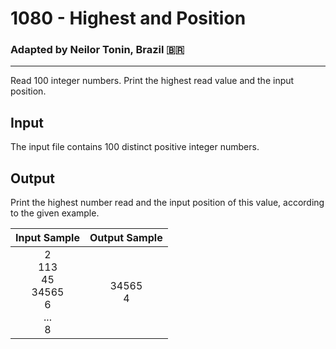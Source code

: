 # 1080 - Highest and Position
### Adapted by Neilor Tonin, Brazil <span>&#x1f1e7;&#x1f1f7;</span>
---

Read 100 integer numbers. Print the highest read value and the input position.

## Input

The input file contains 100 distinct positive integer numbers.

## Output

Print the highest number read and the input position of this value, according to the given example.

| Input Sample | Output Sample |
| --- | --- |
|<div align="center">2</br>113</br>45</br>34565</br>6</br>...</br>8</br>|<div align="center">34565</br>4</div>|